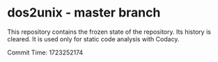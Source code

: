 # dos2unix - master branch

This repository contains the frozen state of the repository.
Its history is cleared. It is used only for static code
analysis with Codacy.

Commit Time: 1723252174